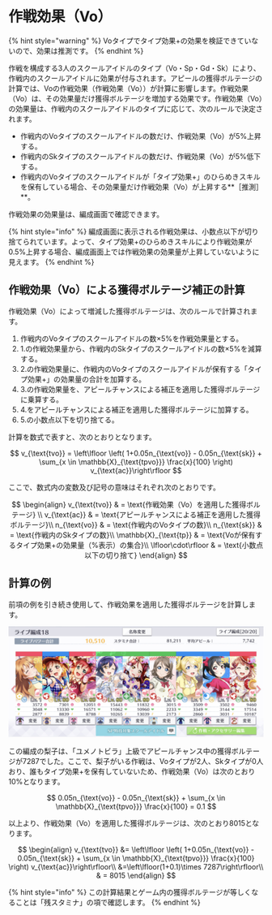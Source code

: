 # 作戦効果（Vo）

{% hint style="warning" %}
Voタイプでタイプ効果+の効果を検証できていないので、効果は推測です。
{% endhint %}

作戦を構成する3人のスクールアイドルのタイプ（Vo・Sp・Gd・Sk）により、作戦内のスクールアイドルに効果が付与されます。アピールの獲得ボルテージの計算では、Voの作戦効果（作戦効果（Vo））が計算に影響します。作戦効果（Vo）は、その効果量だけ獲得ボルテージを増加する効果です。作戦効果（Vo）の効果量は、作戦内のスクールアイドルのタイプに応じて、次のルールで決定されます。

* 作戦内のVoタイプのスクールアイドルの数だけ、作戦効果（Vo）が5%上昇する。
* 作戦内のSkタイプのスクールアイドルの数だけ、作戦効果（Vo）が5%低下する。
* 作戦内のVoタイプのスクールアイドルが「タイプ効果+」のひらめきスキルを保有している場合、その効果量だけ作戦効果（Vo）が上昇する**［推測］**。

作戦効果の効果量は、編成画面で確認できます。

{% hint style="info" %}
編成画面に表示される作戦効果は、小数点以下が切り捨てられています。よって、タイプ効果+のひらめきスキルにより作戦効果が0.5%上昇する場合、編成画面上では作戦効果の効果量が上昇していないように見えます。
{% endhint %}

## 作戦効果（Vo）による獲得ボルテージ補正の計算

作戦効果（Vo）によって増減した獲得ボルテージは、次のルールで計算されます。

1. 作戦内のVoタイプのスクールアイドルの数×5%を作戦効果量とする。
2. 1.の作戦効果量から、作戦内のSkタイプのスクールアイドルの数×5%を減算する。
3. 2.の作戦効果量に、作戦内のVoタイプのスクールアイドルが保有する「タイプ効果+」の効果量の合計を加算する。
4. 3.の作戦効果量を、アピールチャンスによる補正を適用した獲得ボルテージに乗算する。
5. 4.をアピールチャンスによる補正を適用した獲得ボルテージに加算する。
6. 5.の小数点以下を切り捨てる。

計算を数式で表すと、次のとおりとなります。

$$
v_{\text{tvo}} = \left\lfloor \left( 1+0.05n_{\text{vo}} - 0.05n_{\text{sk}} + \sum_{x \in \mathbb{X}_{\text{tpvo}}} \frac{x}{100} \right) v_{\text{ac}}\right\rfloor
$$

ここで、数式内の変数及び記号の意味はそれぞれ次のとおりです。

$$
\begin{align}
  v_{\text{tvo}} & = \text{作戦効果（Vo）を適用した獲得ボルテージ} \\
  v_{\text{ac}} & = \text{アピールチャンスによる補正を適用した獲得ボルテージ}\\
  n_{\text{vo}} & = \text{作戦内のVoタイプの数}\\
  n_{\text{sk}} & = \text{作戦内のSkタイプの数}\\
  \mathbb{X}_{\text{tp}} & = \text{Voが保有するタイプ効果+の効果量（%表示）の集合}\\
  \lfloor\cdot\rfloor & = \text{小数点以下の切り捨て}
\end{align}
$$

## 計算の例

前項の例を引き続き使用して、作戦効果を適用した獲得ボルテージを計算します。

![](../../.gitbook/assets/fig1-3-4a_base_appeal_increase_calc.jpg)

この編成の梨子は、「ユメノトビラ」上級でアピールチャンス中の獲得ボルテージが7287でした。ここで、梨子がいる作戦は、Voタイプが2人、Skタイプが0人おり、誰もタイプ効果+を保有していないため、作戦効果（Vo）は次のとおり10%となります。

$$
0.05n_{\text{vo}} - 0.05n_{\text{sk}} + \sum_{x \in \mathbb{X}_{\text{tpvo}}} \frac{x}{100} = 0.1
$$

以上より、作戦効果（Vo）を適用した獲得ボルテージは、次のとおり8015となります。

$$
\begin{align}
v_{\text{tvo}} &= \left\lfloor \left( 1+0.05n_{\text{vo}} - 0.05n_{\text{sk}} + \sum_{x \in \mathbb{X}_{\text{tpvo}}} \frac{x}{100} \right) v_{\text{ac}}\right\rfloor\\
&=\left\lfloor(1+0.1)\times 7287\right\rfloor\\
& = 8015
\end{align}
$$

{% hint style="info" %}
この計算結果とゲーム内の獲得ボルテージが等しくなることは「残スタミナ」の項で確認します。
{% endhint %}


